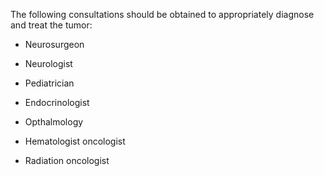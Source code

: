 The following consultations should be obtained to appropriately diagnose and treat the tumor:

- Neurosurgeon

- Neurologist

- Pediatrician

- Endocrinologist

- Opthalmology

- Hematologist oncologist

- Radiation oncologist